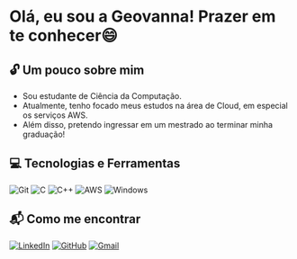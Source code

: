 # Olá, eu sou a Geovanna! Prazer em te conhecer😄

## 🔓 Um pouco sobre mim
-  Sou estudante de Ciência da Computação.
- Atualmente, tenho focado meus estudos na área de Cloud, em especial os serviços AWS.
- Além disso, pretendo ingressar em um mestrado ao terminar minha graduação!

## 💻 Tecnologias e Ferramentas
![Git](https://img.shields.io/badge/Git-FFC0CB?style=for-the-badge&logo=git&logoColor=black)
![C](https://img.shields.io/badge/C-FFC0CB?style=for-the-badge&logo=c&logoColor=black)
![C++](https://img.shields.io/badge/C%2B%2B-FFC0CB?style=for-the-badge&logo=c%2B%2B&logoColor=black)
![AWS](https://img.shields.io/badge/AWS-FFC0CB.svg?style=for-the-badge&logo=amazon-aws&logoColor=black)
![Windows](https://img.shields.io/badge/Windows-FFC0CB?style=for-the-badge&logo=windows&logoColor=black)

## 📬 Como me encontrar

[![LinkedIn](https://img.shields.io/badge/LinkedIn-FFC0CB?style=for-the-badge&logo=linkedin&logoColor=white)](www.linkedin.com/in/geovanna-campos-pires-a42897302)
[![GitHub](https://img.shields.io/badge/GitHub-FFC0CB?style=for-the-badge&logo=github&logoColor=black)](https://github.com/geovannapires)
[![Gmail](https://img.shields.io/badge/Gmail-FFC0CB?style=for-the-badge&logo=gmail&logoColor=black)](mailto:pirescgeovanna@gmail.com)

